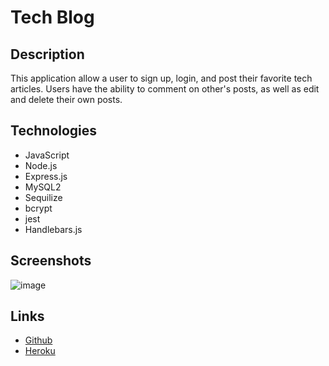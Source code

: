 # Tech Blog

## Description
This application allow a user to sign up, login, and post their favorite tech articles. Users have the ability to comment on other's posts, as well as edit and delete their own posts.

## Technologies

* JavaScript
* Node.js
* Express.js
* MySQL2 
* Sequilize
* bcrypt 
* jest
* Handlebars.js

## Screenshots
![image](./public/)

## Links
- [Github]()
- [Heroku]()